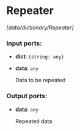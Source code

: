 # Repeater

_[data/dictionary/Repeater]_

### Input ports:

* __dict__: ` {string: any} `


* __data__: ` any `

    Data to be repeated

### Output ports:

* __data__: ` any `

    Repeated data


